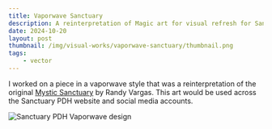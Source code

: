 ```yaml
---
title: Vaporwave Sanctuary
description: A reinterpretation of Magic art for visual refresh for Sanctuary PDH
date: 2024-10-20
layout: post
thumbnail: /img/visual-works/vaporwave-sanctuary/thumbnail.png
tags:
    - vector
---
```


I worked on a piece in a vaporwave style that was a reinterpretation of the original [Mystic Sanctuary](https://scryfall.com/card/eld/247/mystic-sanctuary) by Randy Vargas. This art would be used across the Sanctuary PDH website and social media accounts.

![Sanctuary PDH Vaporwave design](/img/visual-works/vaporwave-sanctuary/playmat.png)